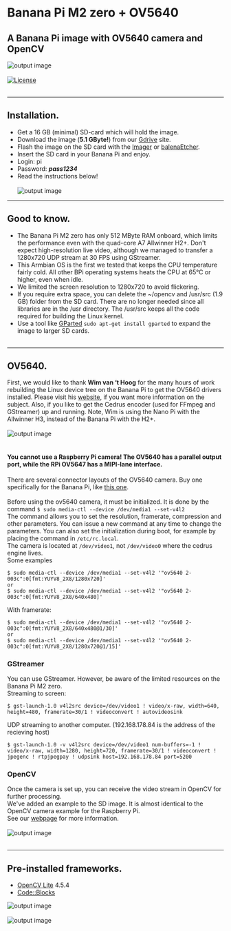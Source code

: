 # Banana Pi M2 zero + OV5640

## A Banana Pi image with OV5640 camera and OpenCV
![output image]( https://qengineering.eu/images/armbian.png )<br/><br/>
[![License](https://img.shields.io/badge/License-BSD%203--Clause-blue.svg)](https://opensource.org/licenses/BSD-3-Clause)<br/><br/>

------------

## Installation.

- Get a 16 GB (minimal) SD-card which will hold the image. 
- Download the image (**5.1 GByte!**) from our [Gdrive](https://drive.google.com/file/d/19gT6Okn-u_mnab_e0JZHuNyq_EDz9DJI/view?usp=sharing) site. 
- Flash the image on the SD card with the [Imager](https://www.raspberrypi.org/software/) or [balenaEtcher](https://www.balena.io/etcher/).
- Insert the SD card in your Banana Pi and enjoy.
- Login: pi
- Password: ***pass1234***
- Read the instructions below!<br/><br/>
![output image]( https://qengineering.eu/images/BananaPiM2zero_2.webp )<br/>
------------

## Good to know.

* The Banana Pi M2 zero has only 512 MByte RAM onboard, which limits the performance even with the quad-core A7 Allwinner H2+. Don't expect high-resolution live video, although we managed to transfer a 1280x720 UDP stream at 30 FPS using GStreamer.
* This Armbian OS is the first we tested that keeps the CPU temperature fairly cold. All other BPi operating systems heats the CPU at 65°C or higher, even when idle.
* We limited the screen resolution to 1280x720 to avoid flickering.
* If you require extra space, you can delete the ~/opencv and /usr/src (1.9 GB) folder from the SD card. There are no longer needed since all libraries are in the /usr directory. The /usr/src keeps all the code required for building the Linux kernel.
* Use a tool like [GParted](https://gparted.org/) `sudo apt-get install gparted` to expand the image to larger SD cards.<br/><br/>

------------

## OV5640.

First, we would like to thank **Wim van ‘t Hoog** for the many hours of work rebuilding the Linux device tree on the Banana Pi to get the OV5640 drivers installed.
Please visit his [website](https://wvthoog.nl/nanopi-ov5640-camera/), if you want more information on the subject. Also, if you like to get the Cedrus encoder (used for FFmpeg and GStreamer) up and running. Note, Wim is using the Nano Pi with the Allwinner H3, instead of the Banana Pi with the H2+.<br/><br/>
![output image]( https://qengineering.eu/images/OV5640_2.webp )<br/><br/>
#### You **cannot** use a Raspberry Pi camera! The OV56**40** has a parallel output port, while the RPi OV56**47** has a MIPI-lane interface.<br/>
There are several connector layouts of the OV5640 camera. Buy one specifically for the Banana Pi, like [this one](https://nl.aliexpress.com/item/32660117929.html).<br/><br/>
Before using the ov5640 camera, it must be initialized. It is done by the command `$ sudo media-ctl --device /dev/media1 --set-v4l2`<br/>
The command allows you to set the resolution, framerate, compression and other parameters. You can issue a new command at any time to change the parameters. You can also set the initialization during boot, for example by placing the command in `/etc/rc.local`.<br/>
The camera is located at `/dev/video1`, not `/dev/video0` where the cedrus engine lives.<br/>
Some examples
```
$ sudo media-ctl --device /dev/media1 --set-v4l2 '"ov5640 2-003c":0[fmt:YUYV8_2X8/1280x720]'
or
$ sudo media-ctl --device /dev/media1 --set-v4l2 '"ov5640 2-003c":0[fmt:YUYV8_2X8/640x480]'
```
With framerate:
```
$ sudo media-ctl --device /dev/media1 --set-v4l2 '"ov5640 2-003c":0[fmt:YUYV8_2X8/640x480@1/30]'
or
$ sudo media-ctl --device /dev/media1 --set-v4l2 '"ov5640 2-003c":0[fmt:YUYV8_2X8/1280x720@1/15]'
```
### GStreamer
You can use GStreamer. However, be aware of the limited resources on the Banana Pi M2 zero.<br/>
Streaming to screen:
```
$ gst-launch-1.0 v4l2src device=/dev/video1 ! video/x-raw, width=640, height=480, framerate=30/1 ! videoconvert ! autovideosink
```
UDP streaming to another computer. (192.168.178.84 is the address of the recieving host)
```
$ gst-launch-1.0 -v v4l2src device=/dev/video1 num-buffers=-1 ! video/x-raw, width=1280, height=720, framerate=30/1 ! videoconvert ! jpegenc ! rtpjpegpay ! udpsink host=192.168.178.84 port=5200
```
### OpenCV
Once the camera is set up, you can receive the video stream in OpenCV for further processing.<br/>
We've added an example to the SD image. It is almost identical to the OpenCV camera example for the Raspberry Pi.<br/>
See our [webpage](https://qengineering.eu/opencv-c-examples-on-raspberry-pi.html) for more information.<br/><br/>
![output image]( https://qengineering.eu/images/BananaStreet.webp )<br/><br/>

------------

## Pre-installed frameworks.

- [OpenCV Lite](https://qengineering.eu/install-opencv-lite-on-raspberry-pi.html) 4.5.4
- [Code::Blocks](https://qengineering.eu/opencv-c-examples-on-raspberry-pi.html)

![output image]( https://qengineering.eu/images/MediaBananaPi.webp )<br/><br/>
![output image]( https://qengineering.eu/images/v4l2.webp )
